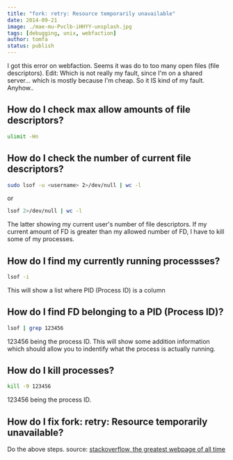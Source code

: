 ```yaml
---
title: "fork: retry: Resource temporarily unavailable"
date: 2014-09-21
image: ./mae-mu-Pvclb-iHHYY-unsplash.jpg
tags: [debugging, unix, webfaction]
author: tomfa
status: publish
---
```


I got this error on webfaction. Seems it was do to too many open files (file descriptors). Edit: Which is not really my fault, since I'm on a shared server... which is mostly because I'm cheap. So it IS kind of my fault. Anyhow..

How do I check max allow amounts of file descriptors?
-----------------------------------------------------

```bash
ulimit -Hn
```

How do I check the number of current file descriptors?
------------------------------------------------------

```bash
sudo lsof -u <username> 2>/dev/null | wc -l 
```

or

```bash
lsof 2>/dev/null | wc -l
```

The latter showing my current user's number of file descriptors. If my current amount of FD is greater than my allowed number of FD, I have to kill some of my processes.

How do I find my currently running processses?
----------------------------------------------

```bash
lsof -i
```

This will show a list where PID (Process ID) is a column

How do I find FD belonging to a PID (Process ID)?
-------------------------------------------------

```bash
lsof | grep 123456
```

123456 being the process ID. This will show some addition information which should allow you to indentify what the process is actually running.

How do I kill processes?
------------------------

```bash
kill -9 123456
```

123456 being the process ID.

How do I fix fork: retry: Resource temporarily unavailable?
-----------------------------------------------------------

Do the above steps. source: [stackoverflow, the greatest webpage of all time]( http://stackoverflow.com/questions/12079087/fork-retry-resource-temporarily-unavailable)
